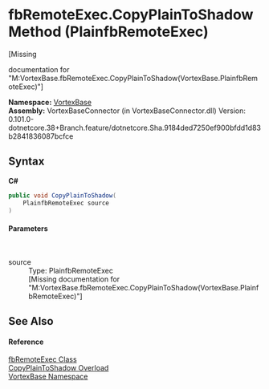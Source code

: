 # fbRemoteExec.CopyPlainToShadow Method (PlainfbRemoteExec)
 

\[Missing <summary> documentation for "M:VortexBase.fbRemoteExec.CopyPlainToShadow(VortexBase.PlainfbRemoteExec)"\]

**Namespace:**&nbsp;<a href="N_VortexBase.md">VortexBase</a><br />**Assembly:**&nbsp;VortexBaseConnector (in VortexBaseConnector.dll) Version: 0.101.0-dotnetcore.38+Branch.feature/dotnetcore.Sha.9184ded7250ef900bfdd1d83b2841836087bcfce

## Syntax

**C#**<br />
``` C#
public void CopyPlainToShadow(
	PlainfbRemoteExec source
)
```


#### Parameters
&nbsp;<dl><dt>source</dt><dd>Type: PlainfbRemoteExec<br />\[Missing <param name="source"/> documentation for "M:VortexBase.fbRemoteExec.CopyPlainToShadow(VortexBase.PlainfbRemoteExec)"\]</dd></dl>

## See Also


#### Reference
<a href="T_VortexBase_fbRemoteExec.md">fbRemoteExec Class</a><br /><a href="Overload_VortexBase_fbRemoteExec_CopyPlainToShadow.md">CopyPlainToShadow Overload</a><br /><a href="N_VortexBase.md">VortexBase Namespace</a><br />